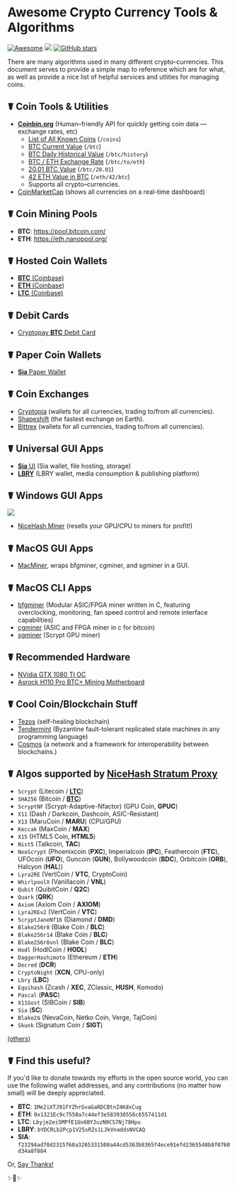 # Awesome Crypto Currency Tools & Algorithms

[![Awesome](https://cdn.rawgit.com/sindresorhus/awesome/d7305f38d29fed78fa85652e3a63e154dd8e8829/media/badge.svg)](https://github.com/sindresorhus/awesome)
[![](https://img.shields.io/badge/SayThanks-!-1EAEDB.svg)](https://saythanks.io/to/kennethreitz)
[![GitHub stars](https://img.shields.io/github/stars/bevacqua/awesome-badges.svg?style=social&label=Star)](https://github.com/kennethreitz/awesome-coins)

There are many algorithms used in many different crypto–currencies. This document serves to provide a simple map to reference which are for what, as well as provide a nice list of helpful services and utlities for managing coins. 

## ☤ Coin Tools & Utilities

- **[Coinbin.org](http://coinbin.org)** (Human–friendly API for quickly getting coin data — exchange rates, etc)
    * [List of All Known Coins](http://coinbin.org/coins) (`/coins`)
    * [BTC Current Value](http://coinbin.org/btc) (`/btc`)
    * [BTC Daily Historical Value](http://coinbin.org/btc/history) (`/btc/history`)
    * [BTC / ETH Exchange Rate](http://coinbin.org/btc/to/eth) (`/btc/to/eth`)
    * [20.01 BTC Value](http://coinbin.org/btc/20.01) (`/btc/20.01`)
    * [42 ETH Value in BTC](http://coinbin.org/eth/42/btc) (`/eth/42/btc`)
    * Supports all crypto–currencies. 
- [CoinMarketCap](https://coinmarketcap.com) (shows all currencies on a real-time dashboard)

## ☤ Coin Mining Pools

- **BTC**: https://pool.bitcoin.com/
- **ETH**: https://eth.nanopool.org/

## ☤ Hosted Coin Wallets

- [**BTC** (Coinbase)](https://www.coinbase.com/join/516f7e9a929bda3e06000001)
- [**ETH** (Coinbase)](https://www.coinbase.com/join/516f7e9a929bda3e06000001)
- [**LTC** (Coinbase)](https://www.coinbase.com/join/516f7e9a929bda3e06000001)

## ☤ Debit Cards

- [Cryptopay **BTC** Debit Card](https://cryptopay.me/join/03db9c17)

## ☤ Paper Coin Wallets

- [**Sia** Paper Wallet](https://siapaperwallet.co)

## ☤ Coin Exchanges

- [Cryptopia](https://www.cryptopia.co.nz/Register?referrer=kennethreitz) (wallets for all currencies, trading to/from all currencies).
- [Shapeshift](https://shapeshift.io/#/coins) (the fastest exchange on Earth). 
- [Bittrex](https://bittrex.com) (wallets for all currencies, trading to/from all currencies).


## ☤ Universal GUI Apps

- [**Sia** UI](http://sia.tech/apps/) (Sia wallet, file hosting, storage)
- [**LBRY**](https://lbry.io) (LBRY wallet, media consumption & publishing platform)

## ☤ Windows GUI Apps

[![](https://miner.nicehash.com/images/landing-pages/nhm/nhm2.svg)](https://miner.nicehash.com/?refby=386829)

- [NiceHash Miner](https://miner.nicehash.com/?refby=386829) (resells your GPU/CPU to miners for profit!)

## ☤ MacOS GUI Apps

- [MacMiner](http://macminer.fabulouspanda.com/macminer/), wraps bfgminer, cgminer, and sgminer in a GUI.

## ☤ MacOS CLI Apps

- [bfgminer](http://macminer.fabulouspanda.com/commandline/) (Modular ASIC/FPGA miner written in C, featuring overclocking, monitoring, fan speed control and remote interface capabilities)
- [cgminer](http://macminer.fabulouspanda.com/commandline/) (ASIC and FPGA miner in c for bitcoin)
- [sgminer](http://macminer.fabulouspanda.com/commandline/) (Scrypt GPU miner)

## ☤ Recommended Hardware

- [NVidia GTX 1080 TI OC](http://amzn.to/2wl1c9j)
- [Asrock H110 Pro BTC+ Mining Motherboard](http://amzn.to/2xadkYk)

## ☤ Cool Coin/Blockchain Stuff

- [Tezos](https://www.tezos.com) (self-healing blockchain)
- [Tendermint](https://tendermint.com) (Byzantine fault-tolerant replicated state machines in any programming language)
- [Cosmos](https://cosmos.network) (a network and a framework for interoperability between blockchains.)


## ☤ Algos supported by [NiceHash Stratum Proxy](https://www.nicehash.com/?refby=386829)

- `Scrypt` (Litecoin / **[LTC](http://coinbin.org/ltc)**)
- `SHA256` (Bitcoin / **[BTC](http://coinbin.org/btc)**)
- `ScryptNF` (Scrypt-Adaptive-Nfactor) (GPU Coin, **GPUC**)
- `X11` (Dash / Darkcoin, Dashcoin, ASIC-Resistant)
- `X13` (MaruCoin / **MARU**) (CPU/GPU)
- `Keccak` (MaxCoin / **MAX**)
- `X15` (HTML5 Coin, **HTML5**)
- `Nist5` (Talkcoin, **TAC**)
- `NeoScrypt` (Phoenixcoin (**PXC**), Imperialcoin (**IPC**), Feathercoin (**FTC**), UFOcoin (**UFO**), Guncoin (**GUN**), Bollywoodcoin (**BDC**), Orbitcoin (**ORB**), Halcyon (**HAL**))
- `Lyra2RE` (VertCoin / **VTC**, CryptoCoin)
- `WhirlpoolX` (Vanillacoin / **VNL**)
- `Qubit` (QuibitCoin / **Q2C**)
- `Quark` (**QRK**)
- `Axiom` (Axiom Coin / **AXIOM**)
- `Lyra2REv2` (VertCoin / **VTC**)
- `ScryptJaneNf16` (Diamond / **DMD**)
- `Blake256r8` (Blake Coin / **BLC**)
- `Blake256r14` (Blake Coin / **BLC**)
- `Blake256r8vnl` (Blake Coin / **BLC**)
- `Hodl` (HodlCoin / **HODL**)
- `DaggerHashimoto` (Ethereum / **ETH**)
- `Decred` (**DCR**)
- `CryptoNight` (**XCN**, CPU-only)
- `Lbry` (**LBC**)
- `Equihash` (Zcash / **XEC**, ZClassic, **HUSH**, Komodo)
- `Pascal` (**PASC**)
- `X11Gost` (SIBCoin / **SIB**)
- `Sia` (**SC**)
- `Blake2`s (NevaCoin, Netko Coin, Verge, TajCoin)
- `Skunk` (Signatum Coin / **SIGT**)

[(others)](https://github.com/kennethreitz/awesome-coins/blob/master/other.md)

## ☤ Find this useful?

If you'd like to donate towards my efforts in the open source world, you can use the following wallet addresses, and any contributions (no matter how small) will be deeply appreciated.

- **BTC**: `1Me2iXTJ91FYZhrGvaGaRDCBtnZ4KdxCug`
- **ETH**: `0x1321Ec9c7550a7c44ef3e583930556c6557411d1`
- **LTC**: `Lbyje2eiSMPfE1Ux6BYJuzN9CS7Nj78Hpu`
- **LBRY**: `bYDCRLb2Pcp1V25sRZs1LJkVnaddsNVCAQ`
- **SIA**: `f23294ad70d2315f68a3265331508a44cd5363b8365f4ece91efd2365548b8f0760d34a8f884`

Or, [Say Thanks!](http://saythanks.io/to/kennethreitz)

✨🍰✨
